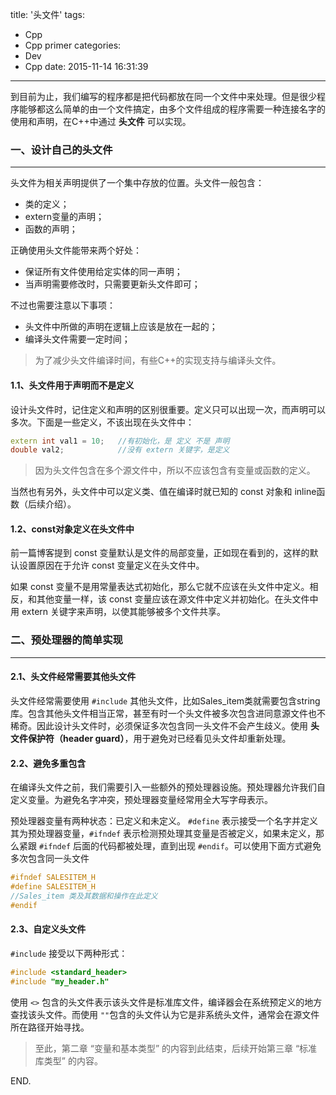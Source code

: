 title: '头文件'
tags:
  - Cpp
  - Cpp primer
categories:
  - Dev
  - Cpp
date: 2015-11-14 16:31:39
---

到目前为止，我们编写的程序都是把代码都放在同一个文件中来处理。但是很少程序能够都这么简单的由一个文件搞定，由多个文件组成的程序需要一种连接名字的使用和声明，在C++中通过 **头文件** 可以实现。

<!-- more -->

### 一、设计自己的头文件 ###
---

头文件为相关声明提供了一个集中存放的位置。头文件一般包含：

- 类的定义；
- extern变量的声明；
- 函数的声明；

正确使用头文件能带来两个好处：

- 保证所有文件使用给定实体的同一声明；
- 当声明需要修改时，只需要更新头文件即可；

不过也需要注意以下事项：

- 头文件中所做的声明在逻辑上应该是放在一起的；
- 编译头文件需要一定时间；

> 为了减少头文件编译时间，有些C++的实现支持与编译头文件。

#### 1.1、头文件用于声明而不是定义 ####

设计头文件时，记住定义和声明的区别很重要。定义只可以出现一次，而声明可以多次。下面是一些定义，不该出现在头文件中：

```C++
extern int val1 = 10;	//有初始化，是 定义 不是 声明
double val2;			//没有 extern 关键字，是定义
```

> 因为头文件包含在多个源文件中，所以不应该包含有变量或函数的定义。

当然也有另外，头文件中可以定义类、值在编译时就已知的 const 对象和 inline函数（后续介绍）。

#### 1.2、const对象定义在头文件中 ####

前一篇博客提到 const 变量默认是文件的局部变量，正如现在看到的，这样的默认设置原因在于允许 const 变量定义在头文件中。

如果 const 变量不是用常量表达式初始化，那么它就不应该在头文件中定义。相反，和其他变量一样，该 const 变量应该在源文件中定义并初始化。在头文件中用 extern 关键字来声明，以使其能够被多个文件共享。

### 二、预处理器的简单实现 ###
---

#### 2.1、头文件经常需要其他头文件 ####

头文件经常需要使用 `#include` 其他头文件，比如Sales_item类就需要包含string库。包含其他头文件相当正常，甚至有时一个头文件被多次包含进同意源文件也不稀奇。因此设计头文件时，必须保证多次包含同一头文件不会产生歧义。使用 **头文件保护符（header guard）**，用于避免对已经看见头文件却重新处理。

#### 2.2、避免多重包含 ####

在编译头文件之前，我们需要引入一些额外的预处理器设施。预处理器允许我们自定义变量。为避免名字冲突，预处理器变量经常用全大写字母表示。

预处理器变量有两种状态：已定义和未定义。 `#define` 表示接受一个名字并定义其为预处理器变量，`#ifndef` 表示检测预处理其变量是否被定义，如果未定义，那么紧跟 `#ifndef` 后面的代码都被处理，直到出现 `#endif`。可以使用下面方式避免多次包含同一头文件

```C++
#ifndef SALESITEM_H
#define SALESITEM_H
//Sales_item 类及其数据和操作在此定义
#endif
```

#### 2.3、自定义头文件 ####

`#include` 接受以下两种形式：

```C++
#include <standard_header>
#include "my_header.h"
```

使用 `<>` 包含的头文件表示该头文件是标准库文件，编译器会在系统预定义的地方查找该头文件。而使用 `""`包含的头文件认为它是非系统头文件，通常会在源文件所在路径开始寻找。

> 至此，第二章 “变量和基本类型” 的内容到此结束，后续开始第三章 “标准库类型” 的内容。

END.